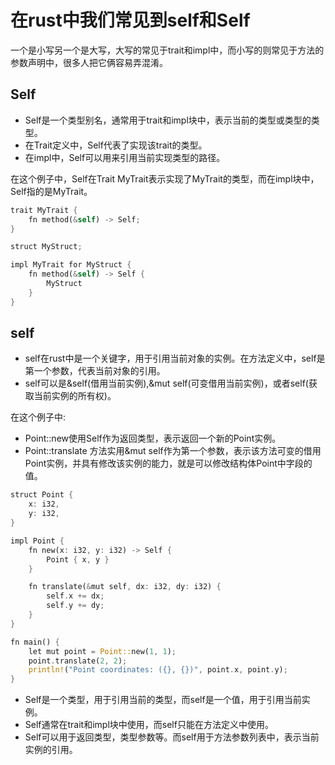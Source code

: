 # 在rust中我们常见到self和Self

一个是小写另一个是大写，大写的常见于trait和impl中，而小写的则常见于方法的参数声明中，很多人把它俩容易弄混淆。


## Self

- Self是一个类型别名，通常用于trait和impl块中，表示当前的类型或类型的类型。
- 在Trait定义中，Self代表了实现该trait的类型。
- 在impl中，Self可以用来引用当前实现类型的路径。


在这个例子中，Self在Trait MyTrait表示实现了MyTrait的类型，而在impl块中，Self指的是MyTrait。
```rust
trait MyTrait {
    fn method(&self) -> Self;
}

struct MyStruct;

impl MyTrait for MyStruct {
    fn method(&self) -> Self {
        MyStruct
    }
}
```


## self

- self在rust中是一个关键字，用于引用当前对象的实例。在方法定义中，self是第一个参数，代表当前对象的引用。
- self可以是&self(借用当前实例),&mut self(可变借用当前实例)，或者self(获取当前实例的所有权)。

在这个例子中:
- Point::new使用Self作为返回类型，表示返回一个新的Point实例。
- Point::translate 方法实用&mut self作为第一个参数，表示该方法可变的借用Point实例，并具有修改该实例的能力，就是可以修改结构体Point中字段的值。

```rust
struct Point {
    x: i32,
    y: i32,
}

impl Point {
    fn new(x: i32, y: i32) -> Self {
        Point { x, y }
    }

    fn translate(&mut self, dx: i32, dy: i32) {
        self.x += dx;
        self.y += dy;
    }
}

fn main() {
    let mut point = Point::new(1, 1);
    point.translate(2, 2);
    println!("Point coordinates: ({}, {})", point.x, point.y);
}
```

- Self是一个类型，用于引用当前的类型，而self是一个值，用于引用当前实例。
- Self通常在trait和impl块中使用，而self只能在方法定义中使用。
- Self可以用于返回类型，类型参数等。而self用于方法参数列表中，表示当前实例的引用。
